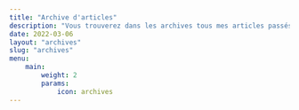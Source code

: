 ```yaml
---
title: "Archive d'articles"
description: "Vous trouverez dans les archives tous mes articles passés. Je rédige mes articles par année et mois. Utilisez aussi les catégories et les tags qui regroupent des articles similaires."
date: 2022-03-06
layout: "archives"
slug: "archives"
menu:
    main:
        weight: 2
        params: 
            icon: archives
---
```


